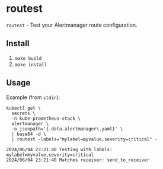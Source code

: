 # routest

`routest` - Test your Alertmanager route configuration.

## Install

1. `make build`
2. `make install`

## Usage

Example (from `stdin`):
```
kubectl get \
  secrets \
  -n kube-prometheus-stack \
  alertmanager \
  -o jsonpath='{.data.alertmanager\.yaml}' \
  | base64 -d \
  | routest -labels="mylabel=myvalue,severity=critical" -

2024/06/04 23:21:40 Testing with labels: mylabel=myvalue,severity=critical
2024/06/04 23:21:40 Matches receiver: send_to_receiver
```